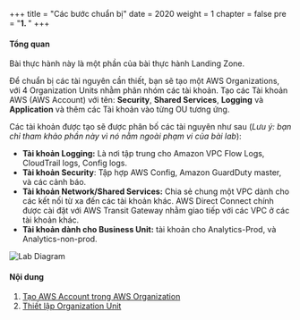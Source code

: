 +++
title = "Các bước chuẩn bị"
date = 2020
weight = 1
chapter = false
pre = "<b>1. </b>"
+++

#### Tổng quan

Bài thực hành này là một phần của bài thực hành Landing Zone.

Để chuẩn bị các tài nguyên cần thiết, bạn sẽ tạo một AWS Organizations, với 4 Organization Units nhằm phân nhóm các tài khoản. Tạo các Tài khoản AWS (AWS Account) với tên: **Security**, **Shared Services**, **Logging** và **Application** và thêm các Tài khoản vào từng OU tương ứng.

Các tài khoản được tạo sẽ được phân bố các tài nguyên như sau (*Lưu ý: bạn chỉ tham khảo phần này vì nó nằm ngoài phạm vi của bài lab*):
- **Tài khoản Logging:** Là nơi tập trung cho Amazon VPC Flow Logs, CloudTrail logs, Config logs.
- **Tài khoản Security**: Tập hợp AWS Config, Amazon GuardDuty master, và các cảnh báo.
- **Tài khoản Network/Shared Services:** Chia sẻ chung một VPC dành cho các kết nối từ xa đến các tài khoản khác. AWS Direct Connect chính được cài đặt với AWS Transit Gateway nhằm giao tiếp với các VPC ở các tài khoản khác.
- **Tài khoản dành cho Business Unit:** tài khoản cho Analytics-Prod, và Analytics-non-prod.

![Lab Diagram](/images/1/1.png?width=70pc)

#### Nội dung
1. [Tạo AWS Account trong AWS Organization](1-create-aws-account)
2. [Thiết lập Organization Unit](2-configure-OU)